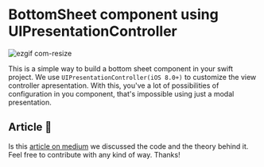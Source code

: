 # BottomSheet component using UIPresentationController
![ezgif com-resize](https://github.com/lrssv/BottomSheet/assets/62406351/5e1ceec6-ba71-4057-8b6a-7385e78e1514)

This is a simple way to build a bottom sheet component in your swift project. We use `UIPresentationController(iOS 8.0+)` to customize the view controller apresentation. 
With this, you've a lot of possibilities of configuration in you component, that's impossible using just a modal presentation. 

## Article 🚀
Is this [article on medium](https://medium.com/@lrssviana/criando-um-bottom-sheet-com-uipresentationcontroller-e2e7617d208e) we discussed the code and the theory behind it. 
Feel free to contribute with any kind of way. Thanks!

